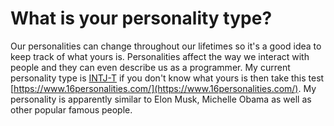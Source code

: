 # What is your personality type?

Our personalities can change throughout our lifetimes so it's a good idea to keep track of what yours is. Personalities affect the way we interact with people and they can even describe us as a programmer. My current personality type is [INTJ-T](https://www.16personalities.com/intj-personality) if you don't know what yours is then take this test [https://www.16personalities.com/](https://www.16personalities.com/). My personality is apparently similar to Elon Musk, Michelle Obama as well as other popular famous people.